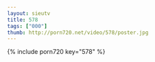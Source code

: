 ```yaml
--- 
layout: sieutv
title: 578
tags: ["000"]
thumb: http://porn720.net/video/578/poster.jpg
---
```

{% include porn720 key="578" %} 
